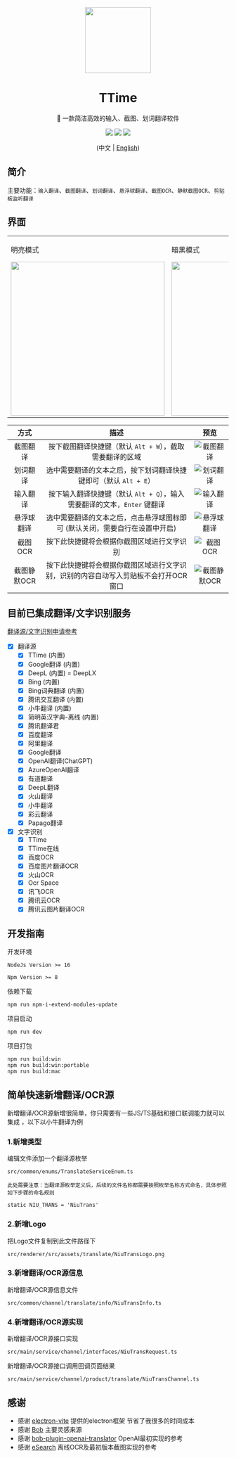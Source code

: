 <div align='center'>

  <img width="150px" src="https://ttime.timerecord.cn/img/logo.png"/>

  # TTime

  🚀 一款简洁高效的输入、截图、划词翻译软件

  <a href="https://ttime.timerecord.cn"><img src="https://img.shields.io/badge/%E5%AE%98%E6%96%B9%E7%BD%91%E7%AB%99-ttime.timerecord.cn-brightgreen?logo=Safari"/></a>
  <a href="https://ttime.timerecord.cn"><img src="https://img.shields.io/badge/-Windows-blue?logo=windows&logoColor=white" /></a>
  <a href="https://ttime.timerecord.cn"><img src="https://img.shields.io/badge/-macOS-black?&logo=apple&logoColor=white" /></a>

  (中文 | [English](README.en.md))

</div>

## 简介

主要功能：`输入翻译`、`截图翻译`、`划词翻译`、`悬浮球翻译`、`截图OCR`、`静默截图OCR`、`剪贴板监听翻译`

## 界面
<div align='center'>
  <table>
    <tr>
        <td>
        <p>明亮模式</p>
        <img width="350px" src="https://raw.githubusercontent.com/InkTimeRecord/TTime/dev/README.assets/translate.png"/>
        </td>
        <td>
        <p>暗黑模式</p>
        <img width="350px" src="https://raw.githubusercontent.com/InkTimeRecord/TTime/dev/README.assets/translate-dark.png"/>
        </td>
    </tr>
  </table>
</div>

| 方式 | 描述 | 预览 |
| :---: | :---: | :---: |
| 截图翻译 | 按下截图翻译快捷键（默认 `Alt + W`），截取需要翻译的区域 | ![截图翻译](https://raw.githubusercontent.com/InkTimeRecord/TTime/dev/README.assets/screenshot.gif) |
| 划词翻译 | 选中需要翻译的文本之后，按下划词翻译快捷键即可（默认 `Alt + E`） | ![划词翻译](https://raw.githubusercontent.com/InkTimeRecord/TTime/dev/README.assets/choice.gif) |
| 输入翻译| 按下输入翻译快捷键（默认 `Alt + Q`），输入需要翻译的文本，`Enter` 键翻译 | ![输入翻译](https://raw.githubusercontent.com/InkTimeRecord/TTime/dev/README.assets/input.gif) |
| 悬浮球翻译 | 选中需要翻译的文本之后，点击悬浮球图标即可 (默认关闭，需要自行在设置中开启) | ![悬浮球翻译](https://raw.githubusercontent.com/InkTimeRecord/TTime/dev/README.assets/hover-ball.gif) |
| 截图OCR | 按下此快捷键将会根据你截图区域进行文字识别 | ![截图OCR](https://raw.githubusercontent.com/InkTimeRecord/TTime/dev/README.assets/screenshot-ocr.gif) |
| 截图静默OCR | 按下此快捷键将会根据你截图区域进行文字识别，识别的内容自动写入剪贴板不会打开OCR窗口 | ![截图静默OCR](https://raw.githubusercontent.com/InkTimeRecord/TTime/dev/README.assets/screenshot-silence-ocr.gif) |

## 目前已集成翻译/文字识别服务
[翻译源/文字识别申请参考](https://ttime.timerecord.cn/pages/93e0f8/#%E7%BF%BB%E8%AF%91%E6%BA%90%E4%BB%8B%E7%BB%8D)

- [x] 翻译源
  - [x] TTime (内置)
  - [x] Google翻译 (内置)
  - [x] DeepL (内置) = DeepLX
  - [x] Bing (内置)
  - [x] Bing词典翻译 (内置)
  - [x] 腾讯交互翻译 (内置)
  - [x] 小牛翻译 (内置)
  - [x] 简明英汉字典-离线 (内置)
  - [x] 腾讯翻译君
  - [x] 百度翻译
  - [x] 阿里翻译
  - [x] Google翻译
  - [x] OpenAI翻译(ChatGPT)
  - [x] AzureOpenAI翻译
  - [x] 有道翻译
  - [x] DeepL翻译
  - [x] 火山翻译
  - [x] 小牛翻译
  - [x] 彩云翻译
  - [x] Papago翻译

- [x] 文字识别
  - [x] TTime
  - [x] TTime在线
  - [x] 百度OCR
  - [x] 百度图片翻译OCR
  - [x] 火山OCR
  - [x] Ocr Space
  - [x] 讯飞OCR
  - [x] 腾讯云OCR
  - [x] 腾讯云图片翻译OCR

## 开发指南

开发环境
```
NodeJs Version >= 16

Npm Version >= 8
```

依赖下载
```
npm run npm-i-extend-modules-update
```

项目启动
```
npm run dev
```

项目打包
```
npm run build:win
npm run build:win:portable
npm run build:mac
```

## 简单快速新增翻译/OCR源

新增翻译/OCR源新增很简单，你只需要有一些JS/TS基础和接口联调能力就可以集成 ，以下以小牛翻译为例

### 1.新增类型

编辑文件添加一个翻译源枚举

```
src/common/enums/TranslateServiceEnum.ts
```

`此处需要注意：当翻译源枚举定义后，后续的文件名称都需要按照枚举名称方式命名，具体参照如下步骤的命名规则`

```
static NIU_TRANS = 'NiuTrans'
```

### 2.新增Logo

把Logo文件复制到此文件路径下

```
src/renderer/src/assets/translate/NiuTransLogo.png
```

### 3.新增翻译/OCR源信息

新增翻译/OCR源信息文件

```
src/common/channel/translate/info/NiuTransInfo.ts
```

### 4.新增翻译/OCR源实现

新增翻译/OCR源接口实现

```
src/main/service/channel/interfaces/NiuTransRequest.ts
```

新增翻译/OCR源接口调用回调页面结果

```
src/main/service/channel/product/translate/NiuTransChannel.ts
```

## 感谢
* 感谢 [electron-vite](https://github.com/alex8088/electron-vite) 提供的electron框架 节省了我很多的时间成本
* 感谢 [Bob](https://github.com/ripperhe/Bob) 主要灵感来源
* 感谢 [bob-plugin-openai-translator](https://github.com/yetone/bob-plugin-openai-translator) OpenAI最初实现的参考
* 感谢 [eSearch](https://github.com/xushengfeng/eSearch) 离线OCR及最初版本截图实现的参考
